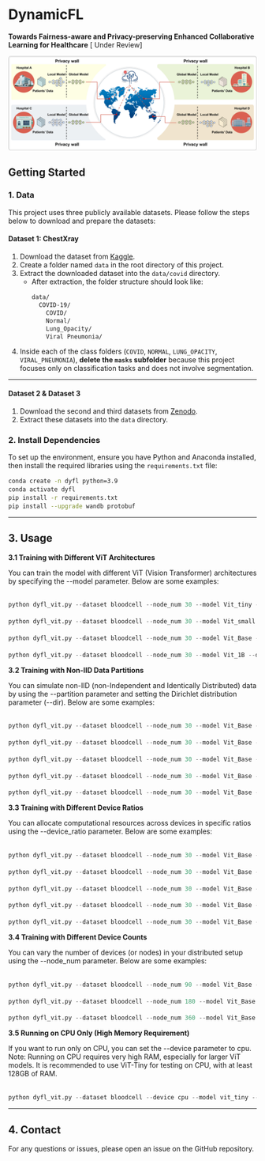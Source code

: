 # DynamicFL
**Towards Fairness-aware and Privacy-preserving Enhanced Collaborative Learning for Healthcare** [ Under Review]

![image](overview.jpg)

## **Getting Started**

### **1. Data**
This project uses three publicly available datasets. Please follow the steps below to download and prepare the datasets:

#### **Dataset 1: ChestXray**  
1. Download the dataset from [Kaggle](https://www.kaggle.com/datasets/tawsifurrahman/covid19-radiography-database/data).  
2. Create a folder named `data` in the root directory of this project.  
3. Extract the downloaded dataset into the `data/covid` directory.  
   - After extraction, the folder structure should look like:  
     ```
     data/
       COVID-19/
         COVID/
         Normal/
         Lung_Opacity/
         Viral Pneumonia/
     ```  
4. Inside each of the class folders (`COVID`, `NORMAL`, `LUNG_OPACITY`, `VIRAL_PNEUMONIA`), **delete the `masks` subfolder** because this project focuses only on classification tasks and does not involve segmentation.  

---

#### **Dataset 2 & Dataset 3**  
1. Download the second and third datasets from [Zenodo](https://zenodo.org/records/10519652).  
2. Extract these datasets into the `data` directory.


### **2. Install Dependencies**
To set up the environment, ensure you have Python and Anaconda installed, then install the required libraries using the `requirements.txt` file:

```bash
conda create -n dyfl python=3.9
conda activate dyfl
pip install -r requirements.txt
pip install --upgrade wandb protobuf

```
---

## **3. Usage**

**3.1 Training with Different ViT Architectures**

You can train the model with different ViT (Vision Transformer) architectures by specifying the --model parameter. Below are some examples:

```python

python dyfl_vit.py --dataset bloodcell --node_num 30 --model Vit_tiny --device cuda:0

python dyfl_vit.py --dataset bloodcell --node_num 30 --model Vit_small --device cuda:0

python dyfl_vit.py --dataset bloodcell --node_num 30 --model Vit_Base --device cuda:0

python dyfl_vit.py --dataset bloodcell --node_num 30 --model Vit_1B --device cuda:0

```

**3.2 Training with Non-IID Data Partitions**

You can simulate non-IID (non-Independent and Identically Distributed) data by using the --partition parameter and setting the Dirichlet distribution parameter (--dir). Below are some examples:


```python

python dyfl_vit.py --dataset bloodcell --node_num 30 --model Vit_Base --device cuda:0 --partition dir --dir 0.1

python dyfl_vit.py --dataset bloodcell --node_num 30 --model Vit_Base --device cuda:0 --partition dir --dir 0.3

python dyfl_vit.py --dataset bloodcell --node_num 30 --model Vit_Base --device cuda:0 --partition dir --dir 0.5

python dyfl_vit.py --dataset bloodcell --node_num 30 --model Vit_Base --device cuda:0 --partition dir --dir 0.7

python dyfl_vit.py --dataset bloodcell --node_num 30 --model Vit_Base --device cuda:0 --partition dir --dir 0.9
```

**3.3 Training with Different Device Ratios**

You can allocate computational resources across devices in specific ratios using the --device_ratio parameter. Below are some examples:

```python

python dyfl_vit.py --dataset bloodcell --node_num 30 --model Vit_Base --device cuda:0 --device_ratio 7:2:1

python dyfl_vit.py --dataset bloodcell --node_num 30 --model Vit_Base --device cuda:0 --device_ratio 5:2:3

python dyfl_vit.py --dataset bloodcell --node_num 30 --model Vit_Base --device cuda:0 --device_ratio 4:1:5

python dyfl_vit.py --dataset bloodcell --node_num 30 --model Vit_Base --device cuda:0 --device_ratio 4:3:3

python dyfl_vit.py --dataset bloodcell --node_num 30 --model Vit_Base --device cuda:0 --device_ratio 3:6:1

```

**3.4 Training with Different Device Counts**

You can vary the number of devices (or nodes) in your distributed setup using the --node_num parameter. Below are some examples:

```python

python dyfl_vit.py --dataset bloodcell --node_num 90 --model Vit_Base --device cuda:0

python dyfl_vit.py --dataset bloodcell --node_num 180 --model Vit_Base --device cuda:0

python dyfl_vit.py --dataset bloodcell --node_num 360 --model Vit_Base --device cuda:0

```

**3.5 Running on CPU Only (High Memory Requirement)**

If you want to run only on CPU, you can set the --device parameter to cpu. Note: Running on CPU requires very high RAM, especially for larger ViT models. It is recommended to use ViT-Tiny for testing on CPU, with at least 128GB of RAM.

```python

python dyfl_vit.py --dataset bloodcell --device cpu --model vit_tiny --wandb 0

```
---

## **4. Contact**

For any questions or issues, please open an issue on the GitHub repository.




